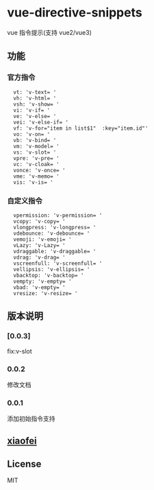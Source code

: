 # vue-directive-snippets

vue 指令提示(支持 vue2/vue3)

## 功能

### 官方指令

```text
  vt: 'v-text= '
  vh: 'v-html= '
  vsh: 'v-show= '
  vi: 'v-if= '
  ve: 'v-else= '
  vei: 'v-else-if= '
  vf: 'v-for="item in list$1"  :key="item.id"'
  vo: 'v-on= '
  vb: 'v-bind= '
  vm: 'v-model= '
  vs: 'v-slot= '
  vpre: 'v-pre= '
  vc: 'v-cloak= '
  vonce: 'v-once= '
  vme: 'v-memo= '
  vis: 'v-is= '

```

### 自定义指令

```text
  vpermission: 'v-permission= '
  vcopy: 'v-copy= '
  vlongpress: 'v-longpress= '
  vdebounce: 'v-debounce= '
  vemoji: 'v-emoji= '
  vLazy: 'v-Lazy= '
  vdraggable: 'v-draggable= '
  vdrag: 'v-drag= '
  vscreenfull: 'v-screenfull= '
  vellipsis: 'v-ellipsis= '
  vbacktop: 'v-backtop= '
  vempty: 'v-empty= '
  vbad: 'v-empty= '
  vresize: 'v-resize= '
```

## 版本说明

### [0.0.3]

fix:v-slot

### 0.0.2

修改文档

### 0.0.1

添加初始指令支持

## [xiaofei](https://www.lixiaofei.site/)

## License

MIT
